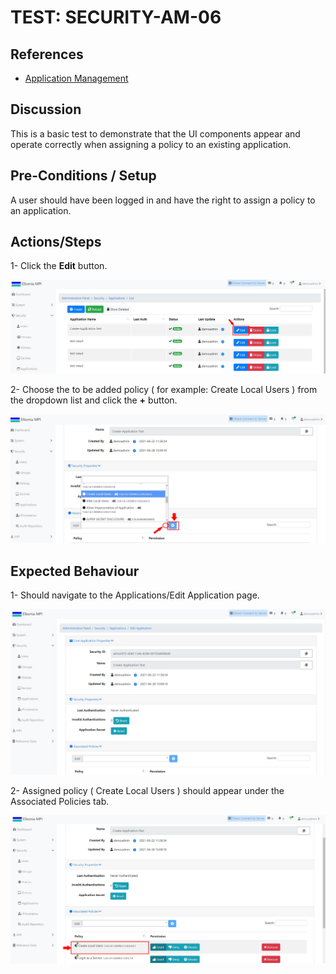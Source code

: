 # TEST: SECURITY-AM-06

## References

* [Application Management](../../../../operations/security-administration/end-user-guide/application-management.md)

## Discussion

This is a basic test to demonstrate that the UI components appear and operate correctly when assigning a policy to an existing application.

## Pre-Conditions / Setup

 A user should have been logged in and have the right to assign a policy to an application.

## Actions/Steps

1- Click the **Edit** button.

![](../../../../../.gitbook/assets/19%20%281%29.jpg)

2- Choose the to be added policy \( for example: Create Local Users \) from the dropdown list and click the **+** button.

![](../../../../../.gitbook/assets/20%20%281%29.jpg)

## Expected Behaviour

1- Should navigate to the Applications/Edit Application page.

![](../../../../../.gitbook/assets/20%20%282%29.jpg)

2- Assigned policy \( Create Local Users \) should appear under the Associated Policies tab.

![](../../../../../.gitbook/assets/21.jpg)

